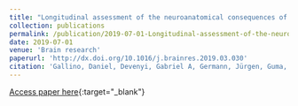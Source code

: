 ```yaml
---
title: "Longitudinal assessment of the neuroanatomical consequences of deep brain stimulation: Application of fornical DBS in an Alzheimer&apos;s mouse model"
collection: publications
permalink: /publication/2019-07-01-Longitudinal-assessment-of-the-neuroanatomical-consequences-of-deep-brain-stimulation-Application-of-fornical-DBS-in-an-Alzheimers-mouse-model
date: 2019-07-01
venue: 'Brain research'
paperurl: 'http://dx.doi.org/10.1016/j.brainres.2019.03.030'
citation: 'Gallino, Daniel, Devenyi, Gabriel A, Germann, Jürgen, Guma, Elisa, Anastassiadis, Chloe, Chakravarty, M Mallar, &quot;Longitudinal assessment of the neuroanatomical consequences of deep brain stimulation: Application of fornical DBS in an Alzheimer&amp;apos;s mouse model.&quot; Brain research, 2019.'
---
```

[Access paper here](http://dx.doi.org/10.1016/j.brainres.2019.03.030){:target="_blank"}
